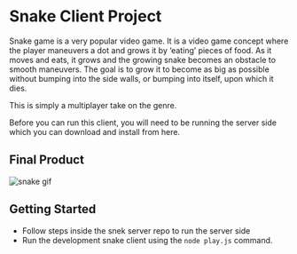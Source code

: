 # Snake Client Project

Snake game is a very popular video game. It is a video game concept where the player maneuvers a dot and grows it by ‘eating’ pieces of food. As it moves and eats, it grows and the growing snake becomes an obstacle to smooth maneuvers. The goal is to grow it to become as big as possible without bumping into the side walls, or bumping into itself, upon which it dies.

This is simply a multiplayer take on the genre.

Before you can run this client, you will need to be running the server side which you can download and install from here. 

## Final Product

![snake gif](https://github.com/carmshito/snake-client/assets/81939572/28836fc0-1d2b-4e40-9a88-84f0c988aa15)


## Getting Started

- Follow steps inside the snek server repo to run the server side
- Run the development snake client using the `node play.js` command.
